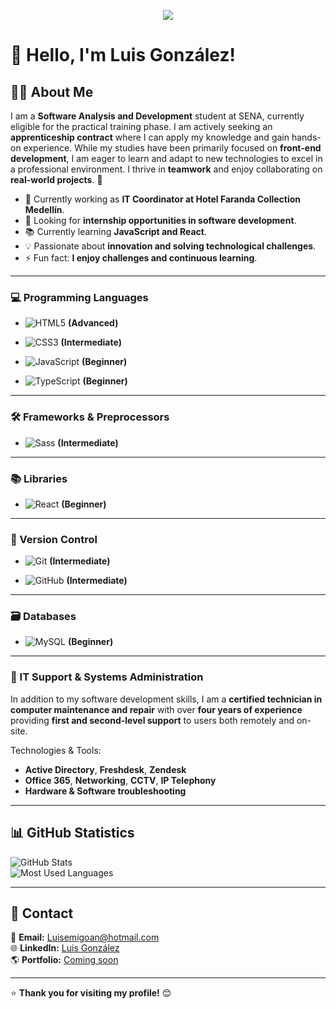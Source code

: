 <p align='center'>
    <img src="https://capsule-render.vercel.app/api?type=waving&height=300&color=gradient&text=Luis%20González&textBg=false"/>
</p>

# 👋 Hello, I'm Luis González!  

## 👨‍💻 About Me  

I am a **Software Analysis and Development** student at SENA, currently eligible for the practical training phase. I am actively seeking an **apprenticeship contract** where I can apply my knowledge and gain hands-on experience. While my studies have been primarily focused on **front-end development**, I am eager to learn and adapt to new technologies to excel in a professional environment. I thrive in **teamwork** and enjoy collaborating on **real-world projects**. 🚀  

- 🔭 Currently working as **IT Coordinator at Hotel Faranda Collection Medellín**.  
- 🎯 Looking for **internship opportunities in software development**.  
- 📚 Currently learning **JavaScript and React**.  
- 💡 Passionate about **innovation and solving technological challenges**.  
- ⚡ Fun fact: **I enjoy challenges and continuous learning**.  

---

### 💻 Programming Languages  

- ![HTML5](https://img.shields.io/badge/HTML5-E34F26?style=for-the-badge&logo=html5&logoColor=white) **(Advanced)**  

- ![CSS3](https://img.shields.io/badge/CSS3-1572B6?style=for-the-badge&logo=css3&logoColor=white) **(Intermediate)**  

- ![JavaScript](https://img.shields.io/badge/JavaScript-F7DF1E?style=for-the-badge&logo=javascript&logoColor=black) **(Beginner)** 

- ![TypeScript](https://img.shields.io/badge/TypeScript-007ACC?style=for-the-badge&logo=typescript&logoColor=white) **(Beginner)**  

---

### 🛠️ Frameworks & Preprocessors  

- ![Sass](https://img.shields.io/badge/Sass-CC6699?style=for-the-badge&logo=sass&logoColor=white) **(Intermediate)**  

---

### 📚 Libraries  

- ![React](https://img.shields.io/badge/React-61DAFB?style=for-the-badge&logo=react&logoColor=black) **(Beginner)**  

---

### 🔧 Version Control  

- ![Git](https://img.shields.io/badge/Git-F05032?style=for-the-badge&logo=git&logoColor=white) **(Intermediate)**  

- ![GitHub](https://img.shields.io/badge/GitHub-181717?style=for-the-badge&logo=github&logoColor=white) **(Intermediate)**  

---

### 🗃️ Databases  

- ![MySQL](https://img.shields.io/badge/MySQL-4479A1?style=for-the-badge&logo=mysql&logoColor=white) **(Beginner)**  

---

### 🔧 IT Support & Systems Administration  

In addition to my software development skills, I am a **certified technician in computer maintenance and repair** with over **four years of experience** providing **first and second-level support** to users both remotely and on-site.  

Technologies & Tools:  
- **Active Directory**, **Freshdesk**, **Zendesk**  
- **Office 365**, **Networking**, **CCTV**, **IP Telephony**  
- **Hardware & Software troubleshooting**  

---

## 📊 GitHub Statistics  

![GitHub Stats](https://github-readme-stats.vercel.app/api?username=Luisemigoan&show_icons=true&theme=radical)  
![Most Used Languages](https://github-readme-stats.vercel.app/api/top-langs/?username=Luisemigoan&layout=compact&theme=radical)  

---

## 📧 Contact  

📧 **Email:** Luisemigoan@hotmail.com  
🌐 **LinkedIn:** [Luis González](https://www.linkedin.com/in/luisemigoan)  
🌎 **Portfolio:** [Coming soon](https://your-site.com)  

---

⭐ **Thank you for visiting my profile!** 😊  


